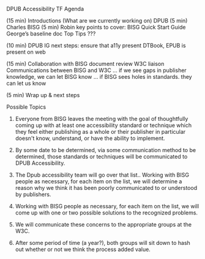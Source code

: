 DPUB Accessibility TF Agenda

(15 min) Introductions (What are we currently working on)
    DPUB (5 min) Charles 
    BISG (5 min) Robin
    key points to cover: BISG Quick Start Guide
    George’s baseline doc
    Top Tips
    ???
 
(10 min) DPUB IG next steps: ensure that a11y present DTBook, EPUB is present on web

(15 min) Collaboration with BISG
  document review
  W3C liaison
      Communications between BISG and W3C
      ... if we see gaps in publisher knowledge, we can let BISG know
      ... if BISG sees holes in standards. they can let us know
  
(5 min) Wrap up & next steps

Possible Topics
1. Everyone from BISG leaves the meeting with the goal of thoughtfully coming up with at least one accessibility standard 
   or technique which they feel either publishing as a whole or their publisher in particular doesn't know, understand, 
   or have the ability to implement.

2. By some date to be determined, via some communication method to be determined, those standards 
   or techniques will be communicated to DPUB Accessibility.

3. The Dpub accessibility team will go over that list.. Working with BISG people as necessary, 
   for each item on the list, we will determine a reason why we think it has been poorly communicated 
   to or understood by publishers.

4. Working with BISG people as necessary, for each item on the list, we will come up with one or two possible solutions 
   to the recognized problems.

5. We will communicate these concerns to the appropriate groups at the W3C.

6. After some period of time (a year?), both groups will sit down to hash out whether or not we think the process added value.
